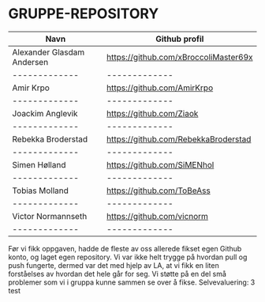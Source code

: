 # GRUPPE-REPOSITORY
| Navn | Github profil |
| ------------- | ------------- |
| Alexander Glasdam Andersen | https://github.com/xBroccoliMaster69x |
| ------------- | ------------- |
| Amir Krpo | https://github.com/AmirKrpo |
| ------------- | ------------- |
| Joackim Anglevik  | https://github.com/Ziaok |
| ------------- | ------------- |
| Rebekka Broderstad | https://github.com/RebekkaBroderstad |
| ------------- | ------------- |
| Simen Hølland | https://github.com/SiMENhol |
| ------------- | ------------- |
| Tobias Molland | https://github.com/ToBeAss |
| ------------- | ------------- |
| Victor Normannseth | https://github.com/vicnorm |
| ------------- | ------------- |

Før vi fikk oppgaven, hadde de fleste av oss allerede fikset egen Github konto, og laget egen repository. Vi var ikke helt trygge på hvordan pull og push fungerte, dermed var det med hjelp av LA, at vi fikk en liten forståelses av hvordan det hele går for seg. Vi støtte på en del små problemer som vi i gruppa kunne sammen se over å fikse. 
Selvevaluering: 3
test
